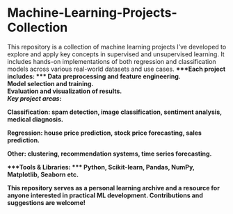 # Machine-Learning-Projects-Collection
This repository is a collection of machine learning projects I’ve developed to explore and apply key concepts in supervised and unsupervised learning. It includes hands-on implementations of both regression and classification models across various real-world datasets and use cases.
<b>
***Each project includes: *** 
<b>
Data preprocessing and feature engineering.  
<b>
Model selection and training.  
<b>
Evaluation and visualization of results.  
<b>
***Key project areas:***

Classification: spam detection, image classification, sentiment analysis, medical diagnosis.  

Regression: house price prediction, stock price forecasting, sales prediction.  

Other: clustering, recommendation systems, time series forecasting.  

***Tools & Libraries: *** 
Python, Scikit-learn, Pandas, NumPy, Matplotlib, Seaborn etc.  

This repository serves as a personal learning archive and a resource for anyone interested in practical ML development. Contributions and suggestions are welcome!  
